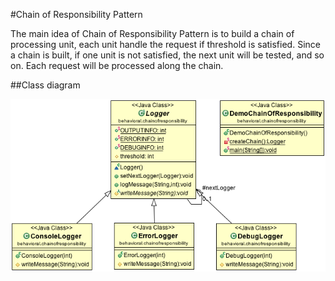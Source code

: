 #Chain of Responsibility Pattern

The main idea of Chain of Responsibility Pattern is to build a chain of processing unit, each unit handle the request if threshold is satisfied. Since a chain is built, if one unit is not satisfied, the next unit will be tested, and so on. Each request will be processed along the chain.

##Class diagram

![ScreenShot](classdiagram.png)
